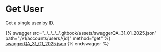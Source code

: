 # Get User

Get a single user by ID.

{% swagger src="../../../../.gitbook/assets/swaggerQA_31_01_2025.json" path="/v1/accounts/users/{id}" method="get" %}
[swaggerQA_31_01_2025.json](../../../../.gitbook/assets/swaggerQA_31_01_2025.json)
{% endswagger %}
